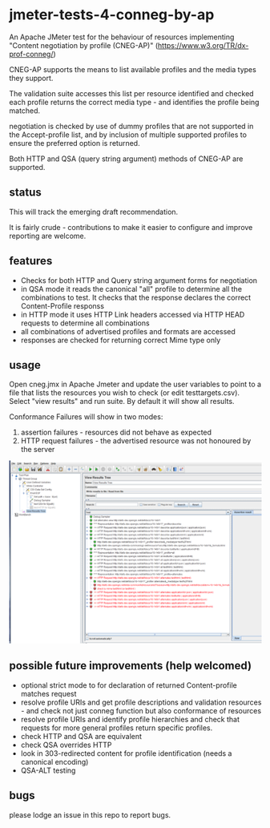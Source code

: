 # jmeter-tests-4-conneg-by-ap
An Apache JMeter test for the behaviour of resources implementing "Content negotiation by profile (CNEG-AP)" (https://www.w3.org/TR/dx-prof-conneg/)

CNEG-AP supports the means to list available profiles and the media types they support. 

The validation suite accesses this list per resource identified and checked each profile returns the correct media type - and identifies the profile being matched.

negotiation is checked by use of dummy profiles that are not supported in the Accept-profile list, and by inclusion of multiple supported profiles to ensure the preferred option is returned.

Both HTTP and QSA (query string argument) methods of CNEG-AP are supported.

## status
This will track the emerging draft recommendation.

It is fairly crude - contributions to make it easier to configure and improve reporting are welcome.


## features
* Checks for both HTTP and Query string argument forms for negotiation
* in QSA mode it reads the canonical "all" profile to determine all the combinations to test. It checks that the response declares the correct Content-Profile responss
* in HTTP mode it uses HTTP Link headers accessed via HTTP HEAD requests to determine all combinations
* all combinations of advertised profiles and formats are accessed
* responses are checked for returning correct Mime type only


## usage
Open cneg.jmx in Apache Jmeter and update the user variables to point to a file that lists the resources you wish to check (or edit testtargets.csv). Select "view results" and run suite. By default it will show all results. 

Conformance Failures will show in two modes:
1) assertion failures - resources did not behave as expected
2) HTTP request failures - the advertised resource was not honoured by the server

![](Results.PNG)

## possible future improvements (help welcomed)
* optional strict mode to for declaration of returned Content-profile matches request 
* resolve profile URIs and get profile descriptions and validation resources - and check not just conneg function but also conformance of resources
* resolve profile URIs and identify profile hierarchies and check that requests for more general profiles return specific profiles.
* check HTTP and QSA are equivalent
* check QSA overrides HTTP
* look in 303-redirected content for profile identification (needs a canonical encoding)
* QSA-ALT testing

## bugs
please lodge an issue in this repo to report bugs.
